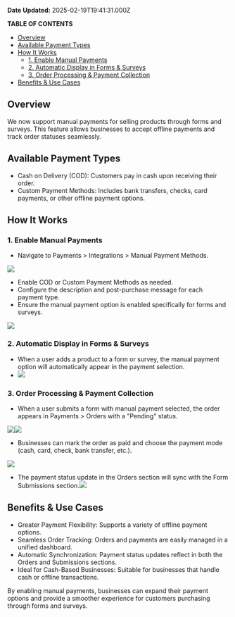 **Date Updated:** 2025-02-19T19:41:31.000Z

**TABLE OF CONTENTS**

* [Overview](#Overview)
* [Available Payment Types](#Available-Payment-Types)
* [How It Works](#How-It-Works)  
   * [1\. Enable Manual Payments](#1.-Enable-Manual-Payments)  
   * [2\. Automatic Display in Forms & Surveys](#2.-Automatic-Display-in-Forms-&-Surveys)  
   * [3\. Order Processing & Payment Collection](#3.-Order-Processing-&-Payment-Collection)
* [Benefits & Use Cases](#Benefits-&-Use-Cases)

## Overview

We now support manual payments for selling products through forms and surveys. This feature allows businesses to accept offline payments and track order statuses seamlessly.

## Available Payment Types

* Cash on Delivery (COD): Customers pay in cash upon receiving their order.
* Custom Payment Methods: Includes bank transfers, checks, card payments, or other offline payment options.

## How It Works

### 1\. Enable Manual Payments

* Navigate to Payments > Integrations > Manual Payment Methods.

![](https://s3.amazonaws.com/cdn.freshdesk.com/data/helpdesk/attachments/production/155041888127/original/RsE0XV5ezKyvlGowBawj16lzFGunkVxs-g.png?1739974285)

* Enable COD or Custom Payment Methods as needed.
* Configure the description and post-purchase message for each payment type.
* Ensure the manual payment option is enabled specifically for forms and surveys.

![](https://s3.amazonaws.com/cdn.freshdesk.com/data/helpdesk/attachments/production/155041888126/original/XUMjQcgnhILGrDhMlfgDYlqTzIDgOKjoRQ.png?1739974285)

### 2\. Automatic Display in Forms & Surveys

* When a user adds a product to a form or survey, the manual payment option will automatically appear in the payment selection.
* ![](https://s3.amazonaws.com/cdn.freshdesk.com/data/helpdesk/attachments/production/155041888125/original/cOt2j81pJfynqpxdH1n0j2d8-lL7vEC6mA.jpeg?1739974285)

### 3\. Order Processing & Payment Collection

* When a user submits a form with manual payment selected, the order appears in Payments > Orders with a "Pending" status.

![](https://s3.amazonaws.com/cdn.freshdesk.com/data/helpdesk/attachments/production/155041888129/original/cezStfv4qYVXAjgZFHBr_MXkfby2hZKEIg.png?1739974286)![](https://s3.amazonaws.com/cdn.freshdesk.com/data/helpdesk/attachments/production/155041888128/original/F1Rxkk5aspm8HgtGFUpLgS2Rnms54w0wrA.png?1739974285)

  
* Businesses can mark the order as paid and choose the payment mode (cash, card, check, bank transfer, etc.).

![](https://s3.amazonaws.com/cdn.freshdesk.com/data/helpdesk/attachments/production/155041888131/original/8fe7P3cfUbvNPWKCVHwWCj6bYovFBJkIuw.png?1739974287)

* The payment status update in the Orders section will sync with the Form Submissions section.![](https://s3.amazonaws.com/cdn.freshdesk.com/data/helpdesk/attachments/production/155041888130/original/N2dikUHR35IjZ0jsG3y-gckgNcqbkSV6GQ.png?1739974287)

## Benefits & Use Cases

* Greater Payment Flexibility: Supports a variety of offline payment options.
* Seamless Order Tracking: Orders and payments are easily managed in a unified dashboard.
* Automatic Synchronization: Payment status updates reflect in both the Orders and Submissions sections.
* Ideal for Cash-Based Businesses: Suitable for businesses that handle cash or offline transactions.

By enabling manual payments, businesses can expand their payment options and provide a smoother experience for customers purchasing through forms and surveys.